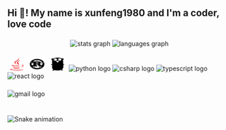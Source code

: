 <h2 align="left">Hi 👋! My name is xunfeng1980 and I'm a coder, love code </h2>

###

<div align="center">
  <img src="https://github-readme-stats.vercel.app/api?hide_title=false&hide_rank=false&show_icons=true&include_all_commits=true&count_private=true&disable_animations=false&theme=dracula&locale=en&hide_border=false&username=xunfeng1980" height="150" alt="stats graph"  />
  <img src="https://github-readme-stats.vercel.app/api/top-langs?locale=en&hide_title=false&layout=compact&card_width=320&langs_count=10&theme=dracula&hide_border=false&username=xunfeng1980" height="150" alt="languages graph"  />
</div>

###


###

<div align="left">
  <img src="https://raw.githubusercontent.com/devicons/devicon/v2.15.1/icons/java/java-plain.svg" height="30" width="42" alt="java logo"  />
  <img src="https://raw.githubusercontent.com/devicons/devicon/v2.15.1/icons/rust/rust-plain.svg" height="30" width="42" alt="rust logo"  />
  <img src="https://raw.githubusercontent.com/devicons/devicon/v2.15.1/icons/go/go-plain.svg" height="30" width="42" alt="go logo"  />
  <img src="https://cdn.jsdelivr.net/gh/devicons/devicon/icons/python/python-original.svg" height="30" width="42" alt="python logo"  />
  <img src="https://cdn.jsdelivr.net/gh/devicons/devicon/icons/csharp/csharp-original.svg" height="30" width="42" alt="csharp logo"  />
  <img src="https://cdn.jsdelivr.net/gh/devicons/devicon/icons/typescript/typescript-plain.svg" height="30" width="42" alt="typescript logo"  />
  <img src="https://cdn.jsdelivr.net/gh/devicons/devicon/icons/react/react-original.svg" height="30" width="42" alt="react logo"  />
</div>

###

<div align="left">
  <img src="https://img.shields.io/static/v1?message=Gmail&logo=gmail&label=&color=D14836&logoColor=white&labelColor=&style=for-the-badge" height="35" alt="gmail logo"  />
</div>

###

<br clear="both">

<img href="https://raw.githubusercontent.com/xunfeng1980/xunfeng1980/blob/output/snake.svg" alt="Snake animation" />

###
